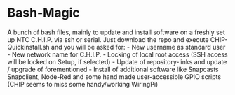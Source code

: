 # Bash-Magic

A bunch of bash files, mainly to update and install software on a freshly set up NTC C.H.I.P. via ssh or serial.
Just download the repo and execute CHIP-Quickinstall.sh and you will be asked for:
	- New username as standard user
	- New network name for C.H.I.P.
	- Locking of local root access (SSH access will be locked on Setup, if selected)
	- Update of repository-links and update / upgrade of forementioned
	- Install of additional software like Snapcasts Snapclient, Node-Red and some hand made user-accessible GPIO scripts (CHIP seems to miss some handy/working WiringPi)
